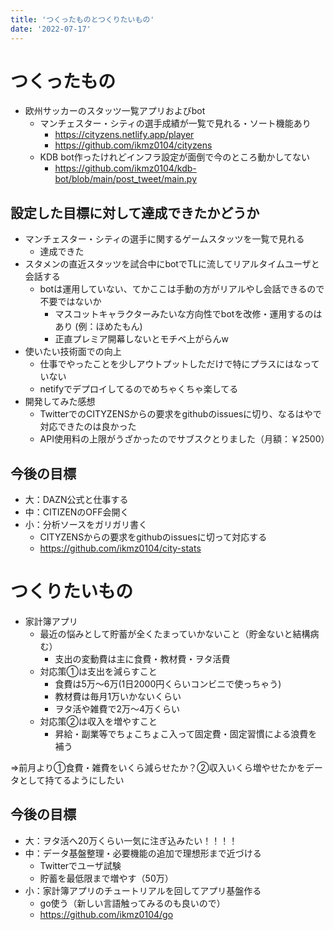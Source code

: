 ```yaml
---
title: 'つくったものとつくりたいもの'
date: '2022-07-17'
---
```


# つくったもの
- 欧州サッカーのスタッツ一覧アプリおよびbot
  - マンチェスター・シティの選手成績が一覧で見れる・ソート機能あり
    - https://cityzens.netlify.app/player
    - https://github.com/ikmz0104/cityzens
  - KDB bot作ったけれどインフラ設定が面倒で今のところ動かしてない
    - https://github.com/ikmz0104/kdb-bot/blob/main/post_tweet/main.py

## 設定した目標に対して達成できたかどうか
- マンチェスター・シティの選手に関するゲームスタッツを一覧で見れる
  - 達成できた
- スタメンの直近スタッツを試合中にbotでTLに流してリアルタイムユーザと会話する
  - botは運用していない、てかここは手動の方がリアルやし会話できるので不要ではないか
    - マスコットキャラクターみたいな方向性でbotを改修・運用するのはあり (例：ほめたもん)
    - 正直プレミア開幕しないとモチベ上がらんw
- 使いたい技術面での向上
  - 仕事でやったことを少しアウトプットしただけで特にプラスにはなっていない
  - netifyでデプロイしてるのでめちゃくちゃ楽してる
- 開発してみた感想
  - TwitterでのCITYZENSからの要求をgithubのissuesに切り、なるはやで対応できたのは良かった
  - API使用料の上限がうざかったのでサブスクとりました（月額：￥2500）

## 今後の目標
- 大：DAZN公式と仕事する
- 中：CITIZENのOFF会開く
- 小：分析ソースをガリガリ書く
  - CITYZENSからの要求をgithubのissuesに切って対応する
  - https://github.com/ikmz0104/city-stats

# つくりたいもの
- 家計簿アプリ
  - 最近の悩みとして貯蓄が全くたまっていかないこと（貯金ないと結構病む）
    - 支出の変動費は主に食費・教材費・ヲタ活費
  - 対応策①は支出を減らすこと
    - 食費は5万～6万(1日2000円くらいコンビニで使っちゃう)
    - 教材費は毎月1万いかないくらい
    - ヲタ活や雑費で2万～4万くらい
  - 対応策②は収入を増やすこと
    - 昇給・副業等でちょこちょこ入って固定費・固定習慣による浪費を補う

⇒前月より①食費・雑費をいくら減らせたか？②収入いくら増やせたかをデータとして持てるようにしたい

## 今後の目標
- 大：ヲタ活へ20万くらい一気に注ぎ込みたい！！！！
- 中：データ基盤整理・必要機能の追加で理想形まで近づける
  - Twitterでユーザ試験
  - 貯蓄を最低限まで増やす（50万）
- 小：家計簿アプリのチュートリアルを回してアプリ基盤作る
  - go使う（新しい言語触ってみるのも良いので）
  - https://github.com/ikmz0104/go